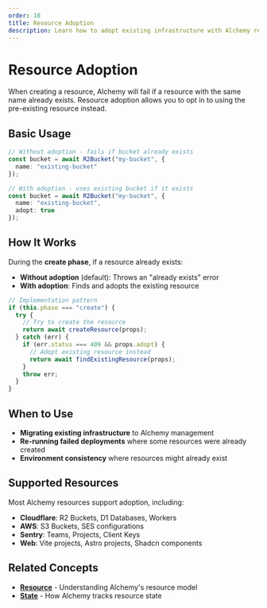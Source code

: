 ```yaml
---
order: 10
title: Resource Adoption
description: Learn how to adopt existing infrastructure with Alchemy resources instead of failing when resources already exist.
---
```


# Resource Adoption

When creating a resource, Alchemy will fail if a resource with the same name already exists. Resource adoption allows you to opt in to using the pre-existing resource instead.

## Basic Usage

```typescript
// Without adoption - fails if bucket already exists
const bucket = await R2Bucket("my-bucket", {
  name: "existing-bucket"
});

// With adoption - uses existing bucket if it exists
const bucket = await R2Bucket("my-bucket", {
  name: "existing-bucket",
  adopt: true
});
```

## How It Works

During the **create phase**, if a resource already exists:

- **Without adoption** (default): Throws an "already exists" error
- **With adoption**: Finds and adopts the existing resource

```typescript
// Implementation pattern
if (this.phase === "create") {
  try {
    // Try to create the resource
    return await createResource(props);
  } catch (err) {
    if (err.status === 409 && props.adopt) {
      // Adopt existing resource instead
      return await findExistingResource(props);
    }
    throw err;
  }
}
```

## When to Use

- **Migrating existing infrastructure** to Alchemy management
- **Re-running failed deployments** where some resources were already created
- **Environment consistency** where resources might already exist

## Supported Resources

Most Alchemy resources support adoption, including:

- **Cloudflare**: R2 Buckets, D1 Databases, Workers
- **AWS**: S3 Buckets, SES configurations  
- **Sentry**: Teams, Projects, Client Keys
- **Web**: Vite projects, Astro projects, Shadcn components

## Related Concepts

- **[Resource](./resource.md)** - Understanding Alchemy's resource model
- **[State](./state.md)** - How Alchemy tracks resource state
